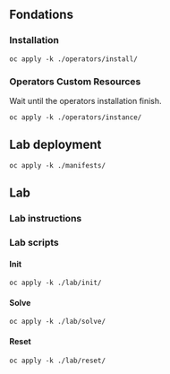 ## Fondations

### Installation

```shell
oc apply -k ./operators/install/
```

### Operators Custom Resources

Wait until the operators installation finish.

```shell
oc apply -k ./operators/instance/
```

## Lab deployment

```shell
oc apply -k ./manifests/
```

## Lab

### Lab instructions

### Lab scripts

#### Init

```shell
oc apply -k ./lab/init/
```

#### Solve

```shell
oc apply -k ./lab/solve/
```

#### Reset

```shell
oc apply -k ./lab/reset/
```